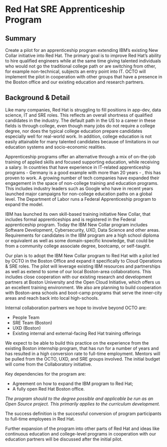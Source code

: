 # Red Hat SRE Apprenticeship Program


## Summary

Create a pilot for an apprenticeship program extending IBM’s existing New Collar initiative into Red Hat. The primary goal is to improve Red Hat’s ability to hire qualified engineers while at the same time giving talented individuals who would not go the traditional college path or are switching from other, for example non-technical, subjects an entry point into IT. OCTO will implement the pilot in cooperation with other groups that have a presence in the Boston office and our existing education and research partners.


## Background & Detail

Like many companies, Red Hat is struggling to fill positions in app-dev, data science, IT and SRE roles. This reflects an overall shortness of qualified candidates in the industry. The default path in the US to a career in these fields is through college, even though many jobs do not require a college degree, nor does the typical college education prepare candidates especially well for real-world work. In addition, college education is not easily attainable for many talented candidates because of limitations in our education systems and socio-economic realities.

Apprenticeship programs offer an alternative through a mix of on-the-job training of applied skills and focused supporting education, while receiving a salary. In countries that have experience in IT-related apprenticeship programs  - Germany is a good example with more than 20 years - , this has proven to work. A growing number of tech companies have expanded their engagement in the space of non-college training and education programs. This includes industry leaders such as Google who have in recent years launched major campaigns for non-college education paths on a global level.  The Department of Labor runs a Federal Apprenticeship program to expand the model.

IBM has launched its own skill-based training initiative New Collar, that includes formal apprenticeships and is registered in the Federal apprenticeship program. Today the IBM New Collar program includes Software Development, Cybersecurity, UXD, Data Science and other areas. Requirements for candidates in the IBM program are a high school diploma or equivalent as well as some domain-specific knowledge, that could be from a community college associate degree, bootcamp, or self-taught.

Our plan is to adopt the IBM New Collar program to Red Hat with a pilot led by OCTO in the Boston Office and expand it specifically to Cloud Operations & SRE roles. The pilot will leverage existing IBM resources and partnerships as well as extend to some of our local Boston-area collaborations. This includes close cooperation with our existing research and development partners at Boston University and the Open Cloud Initiative, which offers us an excellent training environment. We also are planning to build cooperation with Boston-area schools and boot-camp programs that serve the inner-city areas and reach back into local high-schools.

Internal collaboration partners we hope to involve beyond OCTO are:
* People Team
* SRE Team (Boston)
* UXD (Boston)
* Existing internal and external-facing Red Hat training offerings

We expect to be able to build this practice on the experience from the existing Boston internship program, that has run for a number of years and has resulted in a high conversion rate to full-time employment. Mentors will be pulled from the OCTO, UXD, and SRE groups involved. The initial budget will come from the Collaboratory initiative. 

Key dependencies for the program are:
* Agreement on how to expand the IBM program to Red Hat;
* A fully open Red Hat Boston office.

*The program should to the degree possible and applicable be run as an Open Source project. This primarily applies to the curriculum development.*

The success definition is the successful conversion of program participants to full-time employees in Red Hat.

Further expansion of the program into other parts of Red Hat and ideas like continuous education and college-level programs in cooperation with our education partners will be discussed after the initial pilot.
